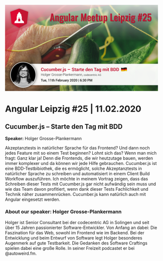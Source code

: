 ![Banner](2020-02-11-holgerplankermann.png)

# Angular Leipzig #25 | 11.02.2020

## Cucumber.js – Starte den Tag mit BDD

**Speaker:** Holger Grosse-Plankermann

Akzeptanztests in natürlicher Sprache für das Frontend? Und dann noch jedes Feature mit so einem Test beginnen? Lohnt sich das? Wenn man mich fragt: Ganz klar ja! Denn die Frontends, die wir heutzutage bauen, werden immer komplexer und da können wir jede Hilfe gebrauchen. Cucumber.js ist eine BDD-Testbibiothek, die es ermöglicht, solche Akzeptanztests in natürlicher Sprache zu schreiben und automatisiert in einem Client Build Workflow auszuführen. Ich möchte in meinem Vortrag zeigen, dass das Schreiben dieser Tests mit Cucumber.js gar nicht aufwändig sein muss und wie das Team davon profitiert, wenn dank dieser Tests Fachlichkeit und Technik näher zusammenrücken. Cucumber.js kann natürlich auch mit Angular eingesetzt werden.

### About our speaker: Holger Grosse-Plankermann
Holger ist Senior Consultant bei der codecentric AG in Solingen und seit über 15 Jahren passionierter Software-Entwickler. Von Anfang an dabei: Die Faszination für das Web, sowohl im Frontend wie im Backend. Bei der Entwicklung und beim Entwurf von Software legt Holger besonderes Augenmerk auf gute Testbarkeit. Die Gedanken des Software Craftings spielen dabei eine große Rolle. In seiner Freizeit podcastet er bei
@autoweird.fm.